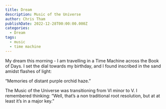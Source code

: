 ```yaml
---
title: Dream
description: Music of the Universe
author: Chris Tham
publishDate: 2022-12-28T00:00:00.000Z
categories:
  - Dream
tags:
  - music
  - time machine
---
```


My dream this morning - I am travelling in a Time Machine across the Book of Days. I set the dial towards my birthday, and I found inscribed in the sand amidst flashes of light:

“Memories of distant purple orchid haze.”

The Music of the Universe was transitioning from VI minor to V. I remembered thinking: “Well, that’s a non traditional root resolution, but at at least it’s in a major key.”